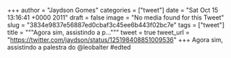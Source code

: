 
+++
author = "Jaydson Gomes"
categories = ["tweet"]
date = "Sat Oct 15 13:16:41 +0000 2011"
draft = false
image = "No media found for this Tweet"
slug = "3834e9837e56887ed0cbaf3c45ee6b443f02bc7e"
tags = ["tweet"]
title = """Agora sim, assistindo a p..."""
tweet = true
tweet_url = "https://twitter.com/jaydson/status/125198408851009536"
+++
Agora sim, assistindo a palestra do @leobalter #edted
